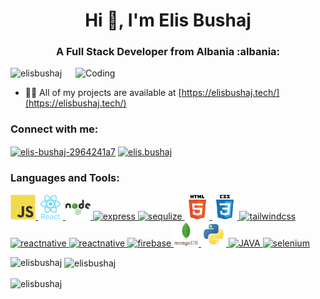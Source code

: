 <h1 align="center">Hi 👋, I'm Elis Bushaj</h1>
<h3 align="center">A Full Stack Developer from Albania :albania:</h3>
<img
  align="right"
  alt="Coding"
  width="400"
  src="https://www.lambdatest.com/resources/images/news24.gif"
/>
<p align="left">
  <img
    src="https://komarev.com/ghpvc/?username=elisbushaj&label=Profile%20views&color=0e75b6&style=flat"
    alt="elisbushaj"
  />
</p>

- 👨‍💻 All of my projects are available at
[https://elisbushaj.tech/](https://elisbushaj.tech/)

<h3 align="left">Connect with me:</h3>
<p align="left">
  <a href="https://linkedin.com/in/elis-bushaj-2964241a7" target="blank"
    ><img
      align="center"
      src="https://raw.githubusercontent.com/rahuldkjain/github-profile-readme-generator/master/src/images/icons/Social/linked-in-alt.svg"
      alt="elis-bushaj-2964241a7"
      height="30"
      width="40"
  /></a>
  <a href="https://instagram.com/elis.bushaj" target="blank"
    ><img
      align="center"
      src="https://raw.githubusercontent.com/rahuldkjain/github-profile-readme-generator/master/src/images/icons/Social/instagram.svg"
      alt="elis.bushaj"
      height="30"
      width="40"
  /></a>
</p>

<h3 align="left">Languages and Tools:</h3>
<p align="left">
  
<a href="https://developer.mozilla.org/en-US/docs/Web/JavaScript" target="_blank" rel="noreferrer">
    <img
      src="https://raw.githubusercontent.com/devicons/devicon/master/icons/javascript/javascript-original.svg"
      alt="javascript"
      width="40"
      height="40"
    />
  </a>

<a href="https://reactjs.org/" target="_blank" rel="noreferrer">
    <img
      src="https://raw.githubusercontent.com/devicons/devicon/master/icons/react/react-original-wordmark.svg"
      alt="react"
      width="40"
      height="40"
    />
  </a>

  <a href="https://nodejs.org" target="_blank" rel="noreferrer">
    <img
      src="https://raw.githubusercontent.com/devicons/devicon/master/icons/nodejs/nodejs-original-wordmark.svg"
      alt="nodejs"
      width="40"
      height="40"
    />
  </a>
  
  <a href="https://expressjs.com" target="_blank" rel="noreferrer">
    <img
      src="https://i.ibb.co/JyQJ0cN/Expressjs.png"
      alt="express"
      width="40"
      height="40"
    />
  </a>

  <a href="https://sequelize.org/" target="_blank" rel="noreferrer">
    <img
      src="https://sequelize.org/img/logo.svg"
      alt="sequlize"
      width="40"
      height="40"
      />
  </a>
  
  <a href="https://www.w3.org/html/" target="_blank" rel="noreferrer">
    <img
      src="https://raw.githubusercontent.com/devicons/devicon/master/icons/html5/html5-original-wordmark.svg"
      alt="html5"
      width="40"
      height="40"
    />
  </a>

  <a href="https://www.w3schools.com/css/" target="_blank" rel="noreferrer">
    <img
      src="https://raw.githubusercontent.com/devicons/devicon/master/icons/css3/css3-original-wordmark.svg"
      alt="css3"
      width="40"
      height="40"
    />
  </a>
  
  <a href="https://tailwindcss.com/" target="_blank" rel="noreferrer">
    <img
      src="https://upload.wikimedia.org/wikipedia/commons/d/d5/Tailwind_CSS_Logo.svg"
      alt="tailwindcss"
      width="40"
      height="40"
    />
  </a>

  

  

  <a href="https://reactnative.dev/" target="_blank" rel="noreferrer">
    <img
      src="https://reactnative.dev/img/header_logo.svg"
      alt="reactnative"
      width="40"
      height="40"
    />
  </a>

  <a href="https://expo.dev/" target="_blank" rel="noreferrer">
    <img
      src="https://i.ibb.co/X3Z04Hn/expo.png"
      alt="reactnative"
      width="40"
      height="40"
    />
  </a>
  
  <a href="https://firebase.google.com/" target="_blank" rel="noreferrer">
    <img
      src="https://www.vectorlogo.zone/logos/firebase/firebase-icon.svg"
      alt="firebase"
      width="40"
      height="40"
    />
  </a>
  <a href="https://www.mongodb.com/" target="_blank" rel="noreferrer">
    <img
      src="https://raw.githubusercontent.com/devicons/devicon/master/icons/mongodb/mongodb-original-wordmark.svg"
      alt="mongodb"
      width="40"
      height="40"
    />
  </a>
  
  
  <a href="https://www.python.org" target="_blank" rel="noreferrer">
    <img
      src="https://raw.githubusercontent.com/devicons/devicon/master/icons/python/python-original.svg"
      alt="python"
      width="40"
      height="40"
    />
  </a>

<a href="https://www.java.com/en/" target="_blank" rel="noreferrer">
    <img
      src="https://upload.wikimedia.org/wikipedia/en/3/30/Java_programming_language_logo.svg"
      alt="JAVA"
      width="40"
      height="40"
    />
  </a>
  


  <a href="https://www.selenium.dev" target="_blank" rel="noreferrer">
    <img
      src="https://raw.githubusercontent.com/detain/svg-logos/780f25886640cef088af994181646db2f6b1a3f8/svg/selenium-logo.svg"
      alt="selenium"
      width="40"
      height="40"
    />
  </a>
</p>

<p>
  <img
    align="left"
    src="https://github-readme-stats.vercel.app/api/top-langs?username=elisbushaj&show_icons=true&locale=en&layout=compact"
    alt="elisbushaj"
  />
</p>

<p>
  &nbsp;<img
    align="center"
    src="https://github-readme-stats.vercel.app/api?username=elisbushaj&show_icons=true&locale=en"
    alt="elisbushaj"
  />
</p>

<p>
  <img
    align="center"
    src="https://github-readme-streak-stats.herokuapp.com/?user=elisbushaj&"
    alt="elisbushaj"
  />
</p>
